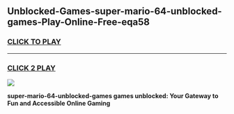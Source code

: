 
## Unblocked-Games-super-mario-64-unblocked-games-Play-Online-Free-eqa58
<h3>
<a href="https://premium76.site?title=super-mario-64-unblocked-games&ref=26A">CLICK TO PLAY</a></h3>
<hr>

<h3>
<a href="https://premium76.site?title=super-mario-64-unblocked-games&ref=26A">CLICK 2 PLAY</a>
  
</h3>

<a href="https://premium76.site?title=super-mario-64-unblocked-games&ref=26A"><img src="https://clearcache.store/games.png"></a>


**super-mario-64-unblocked-games games unblocked: Your Gateway to Fun and Accessible Online Gaming**
